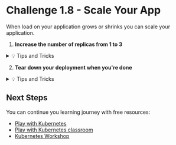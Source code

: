 # Challenge 1.8 - Scale Your App

When load on your application grows or shrinks you can scale your application.

1. **Increase the number of replicas from 1 to 3**

<details>
<summary>💡 Tips and Tricks</summary>
<ul>
<li>You can use kubectl to increase the number of replicas<a href="https://kubernetes.io/docs/concepts/cluster-administration/manage-deployment/#scaling-your-application">Scaling your application</a></li>
</ul>
</details>

2. **Tear down your deployment when you're done**

<details>
<summary>💡 Tips and Tricks</summary>
<ul>
    <li>For example: <code>kubectl delete -f deployment.yaml</code></li>
</ul>
</details>

## Next Steps

You can continue you learning journey with free resources:

- [Play with Kubernetes](https://labs.play-with-k8s.com/)
- [Play with Kubernetes classroom](https://training.play-with-kubernetes.com/)
- [Kubernetes Workshop](https://training.play-with-kubernetes.com/kubernetes-workshop/)
